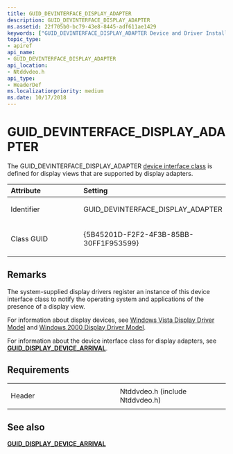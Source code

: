```yaml
---
title: GUID_DEVINTERFACE_DISPLAY_ADAPTER
description: GUID_DEVINTERFACE_DISPLAY_ADAPTER
ms.assetid: 22f705b0-bc79-43e8-8445-adf611ae1429
keywords: ["GUID_DEVINTERFACE_DISPLAY_ADAPTER Device and Driver Installation"]
topic_type:
- apiref
api_name:
- GUID_DEVINTERFACE_DISPLAY_ADAPTER
api_location:
- Ntddvdeo.h
api_type:
- HeaderDef
ms.localizationpriority: medium
ms.date: 10/17/2018
---
```


# GUID_DEVINTERFACE_DISPLAY_ADAPTER


The GUID_DEVINTERFACE_DISPLAY_ADAPTER [device interface class](./overview-of-device-interface-classes.md) is defined for display views that are supported by display adapters.

<table>
<colgroup>
<col width="50%" />
<col width="50%" />
</colgroup>
<thead>
<tr class="header">
<th align="left">Attribute</th>
<th align="left">Setting</th>
</tr>
</thead>
<tbody>
<tr class="odd">
<td align="left"><p>Identifier</p></td>
<td align="left"><p>GUID_DEVINTERFACE_DISPLAY_ADAPTER</p></td>
</tr>
<tr class="even">
<td align="left"><p>Class GUID</p></td>
<td align="left"><p>{5B45201D-F2F2-4F3B-85BB-30FF1F953599}</p></td>
</tr>
</tbody>
</table>

 

Remarks
-------

The system-supplied display drivers register an instance of this device interface class to notify the operating system and applications of the presence of a display view.

For information about display devices, see [Windows Vista Display Driver Model](../display/windows-vista-display-driver-model-design-guide.md) and [Windows 2000 Display Driver Model](../display/windows-2000-display-driver-model-design-guide.md).

For information about the device interface class for display adapters, see [**GUID_DISPLAY_DEVICE_ARRIVAL**](guid-display-device-arrival.md).

Requirements
------------

<table>
<colgroup>
<col width="50%" />
<col width="50%" />
</colgroup>
<tbody>
<tr class="odd">
<td align="left"><p>Header</p></td>
<td align="left">Ntddvdeo.h (include Ntddvdeo.h)</td>
</tr>
</tbody>
</table>

## See also


[**GUID_DISPLAY_DEVICE_ARRIVAL**](guid-display-device-arrival.md)

 

